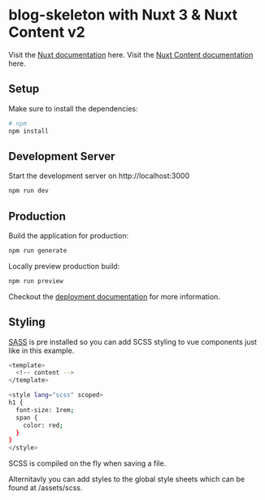 # blog-skeleton with Nuxt 3 & Nuxt Content v2

Visit the [Nuxt documentation](https://nuxt.com/) here.
Visit the [Nuxt Content documentation](https://content.nuxt.com/) here.

## Setup

Make sure to install the dependencies:

```bash
# npm
npm install
```

## Development Server

Start the development server on http://localhost:3000

```bash
npm run dev
```

## Production

Build the application for production:

```bash
npm run generate
```

Locally preview production build:

```bash
npm run preview
```

Checkout the [deployment documentation](https://nuxt.com/docs/getting-started/deployment) for more information.

## Styling

[SASS](https://www.npmjs.com/package/sass) is pre installed so you can add SCSS styling to vue components just like in this example.

```bash
<template>
  <!-- content -->
</template>

<style lang="scss" scoped>
h1 {
  font-size: 1rem;
  span {
    color: red;
  }
}
</style>
```

SCSS is compiled on the fly when saving a file.

Alternitavly you can add styles to the global style sheets which can be found at /assets/scss.
